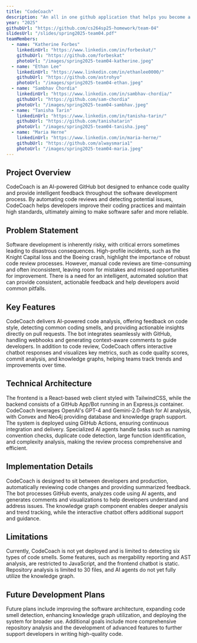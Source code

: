 ```yaml
---
title: "CodeCoach"
description: "An all in one github application that helps you become a better developer through automatic AI code reviews"
year: "2025"
githubUrl: "https://github.com/cs264sp25-homework/team-04"
slidesUrl: "/slides/spring2025-team04.pdf"
teamMembers:
  - name: "Katherine Forbes"
    linkedinUrl: "https://www.linkedin.com/in/forbeskat/"
    githubUrl: "https://github.com/forbeskat"
    photoUrl: "/images/spring2025-team04-katherine.jpeg"
  - name: "Ethan Lee"
    linkedinUrl: "https://www.linkedin.com/in/ethanlee0000/"
    githubUrl: "https://github.com/astrohyo"
    photoUrl: "/images/spring2025-team04-ethan.jpeg"
  - name: "Sambhav Chordia"
    linkedinUrl: "https://www.linkedin.com/in/sambhav-chordia/"
    githubUrl: "https://github.com/sam-chordia"
    photoUrl: "/images/spring2025-team04-sambhav.jpeg"
  - name: "Tanisha Tarin"
    linkedinUrl: "https://www.linkedin.com/in/tanisha-tarin/"
    githubUrl: "https://github.com/tanishatarin"
    photoUrl: "/images/spring2025-team04-tanisha.jpeg"
  - name: "Maria Herne"
    linkedinUrl: "https://www.linkedin.com/in/maria-herne/"
    githubUrl: "https://github.com/alwaysmaria1"
    photoUrl: "/images/spring2025-team04-maria.jpeg"
---
```


## Project Overview

CodeCoach is an AI-powered GitHub bot designed to enhance code quality and provide intelligent feedback throughout the software development process. By automating code reviews and detecting potential issues, CodeCoach helps developers improve their coding practices and maintain high standards, ultimately aiming to make software safer and more reliable.

## Problem Statement

Software development is inherently risky, with critical errors sometimes leading to disastrous consequences. High-profile incidents, such as the Knight Capital loss and the Boeing crash, highlight the importance of robust code review processes. However, manual code reviews are time-consuming and often inconsistent, leaving room for mistakes and missed opportunities for improvement. There is a need for an intelligent, automated solution that can provide consistent, actionable feedback and help developers avoid common pitfalls.

## Key Features

CodeCoach delivers AI-powered code analysis, offering feedback on code style, detecting common coding smells, and providing actionable insights directly on pull requests. The bot integrates seamlessly with GitHub, handling webhooks and generating context-aware comments to guide developers. In addition to code review, CodeCoach offers interactive chatbot responses and visualizes key metrics, such as code quality scores, commit analysis, and knowledge graphs, helping teams track trends and improvements over time.

## Technical Architecture

The frontend is a React-based web client styled with TailwindCSS, while the backend consists of a GitHub App/Bot running in an Express.js container. CodeCoach leverages OpenAI's GPT-4 and Gemini-2.0-flash for AI analysis, with Convex and Neo4j providing database and knowledge graph support. The system is deployed using GitHub Actions, ensuring continuous integration and delivery. Specialized AI agents handle tasks such as naming convention checks, duplicate code detection, large function identification, and complexity analysis, making the review process comprehensive and efficient.

## Implementation Details

CodeCoach is designed to sit between developers and production, automatically reviewing code changes and providing summarized feedback. The bot processes GitHub events, analyzes code using AI agents, and generates comments and visualizations to help developers understand and address issues. The knowledge graph component enables deeper analysis and trend tracking, while the interactive chatbot offers additional support and guidance.

## Limitations

Currently, CodeCoach is not yet deployed and is limited to detecting six types of code smells. Some features, such as mergability reporting and AST analysis, are restricted to JavaScript, and the frontend chatbot is static. Repository analysis is limited to 30 files, and AI agents do not yet fully utilize the knowledge graph.

## Future Development Plans

Future plans include improving the software architecture, expanding code smell detection, enhancing knowledge graph utilization, and deploying the system for broader use. Additional goals include more comprehensive repository analysis and the development of advanced features to further support developers in writing high-quality code.
